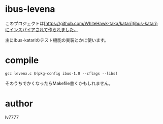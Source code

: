 # ibus-levena

このプロジェクトは[https://github.com/WhiteHawk-taka/katari](ibus-katari)にインスパイアされて作られました。

主にibus-katariのテスト機能の実装とかに使います。

# compile

`gcc levena.c $(pkg-config ibus-1.0 --cflags --libs)`

そのうちでかくなったらMakefile書くかもしれません。

# author

lv7777